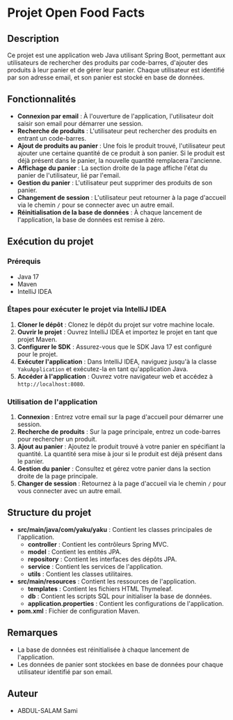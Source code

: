 # Projet Open Food Facts

## Description

Ce projet est une application web Java utilisant Spring Boot, permettant aux utilisateurs de rechercher des produits par code-barres, d'ajouter des produits à leur panier et de gérer leur panier. Chaque utilisateur est identifié par son adresse email, et son panier est stocké en base de données.

## Fonctionnalités

- **Connexion par email** : À l'ouverture de l'application, l'utilisateur doit saisir son email pour démarrer une session.
- **Recherche de produits** : L'utilisateur peut rechercher des produits en entrant un code-barres.
- **Ajout de produits au panier** : Une fois le produit trouvé, l'utilisateur peut ajouter une certaine quantité de ce produit à son panier. Si le produit est déjà présent dans le panier, la nouvelle quantité remplacera l'ancienne.
- **Affichage du panier** : La section droite de la page affiche l'état du panier de l'utilisateur, lié par l'email.
- **Gestion du panier** : L'utilisateur peut supprimer des produits de son panier.
- **Changement de session** : L'utilisateur peut retourner à la page d'accueil via le chemin `/` pour se connecter avec un autre email.
- **Réinitialisation de la base de données** : À chaque lancement de l'application, la base de données est remise à zéro.

## Exécution du projet

### Prérequis

- Java 17
- Maven
- IntelliJ IDEA

### Étapes pour exécuter le projet via IntelliJ IDEA

1. **Cloner le dépôt** : Clonez le dépôt du projet sur votre machine locale.
2. **Ouvrir le projet** : Ouvrez IntelliJ IDEA et importez le projet en tant que projet Maven.
3. **Configurer le SDK** : Assurez-vous que le SDK Java 17 est configuré pour le projet.
4. **Exécuter l'application** : Dans IntelliJ IDEA, naviguez jusqu'à la classe `YakuApplication` et exécutez-la en tant qu'application Java.
5. **Accéder à l'application** : Ouvrez votre navigateur web et accédez à `http://localhost:8080`.

### Utilisation de l'application

1. **Connexion** : Entrez votre email sur la page d'accueil pour démarrer une session.
2. **Recherche de produits** : Sur la page principale, entrez un code-barres pour rechercher un produit.
3. **Ajout au panier** : Ajoutez le produit trouvé à votre panier en spécifiant la quantité. La quantité sera mise à jour si le produit est déjà présent dans le panier.
4. **Gestion du panier** : Consultez et gérez votre panier dans la section droite de la page principale.
5. **Changer de session** : Retournez à la page d'accueil via le chemin `/` pour vous connecter avec un autre email.

## Structure du projet

- **src/main/java/com/yaku/yaku** : Contient les classes principales de l'application.
  - **controller** : Contient les contrôleurs Spring MVC.
  - **model** : Contient les entités JPA.
  - **repository** : Contient les interfaces des dépôts JPA.
  - **service** : Contient les services de l'application.
  - **utils** : Contient les classes utilitaires.
- **src/main/resources** : Contient les ressources de l'application.
  - **templates** : Contient les fichiers HTML Thymeleaf.
  - **db** : Contient les scripts SQL pour initialiser la base de données.
  - **application.properties** : Contient les configurations de l'application.
- **pom.xml** : Fichier de configuration Maven.

## Remarques

- La base de données est réinitialisée à chaque lancement de l'application.
- Les données de panier sont stockées en base de données pour chaque utilisateur identifié par son email.

## Auteur

- ABDUL-SALAM Sami
